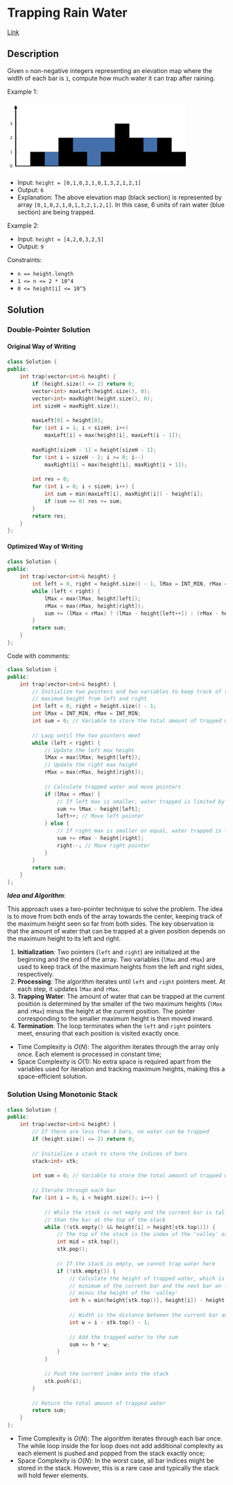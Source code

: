 # Trapping Rain Water

[Link](https://leetcode.com/problems/trapping-rain-water/description/)

## Description

Given `n` non-negative integers representing an elevation map where the width of each bar is `1`, compute how much water it can trap after raining.

Example 1:

![Rain Water](./rainwatertrap.png)

- Input: `height = [0,1,0,2,1,0,1,3,2,1,2,1]`
- Output: `6`
- Explanation: The above elevation map (black section) is represented by array `[0,1,0,2,1,0,1,3,2,1,2,1]`. In this case, 6 units of rain water (blue section) are being trapped.

Example 2:

- Input: `height = [4,2,0,3,2,5]`
- Output: `9`

Constraints:

- `n == height.length`
- `1 <= n <= 2 * 10^4`
- `0 <= height[i] <= 10^5`

## Solution

### Double-Pointer Solution

#### Original Way of Writing

```C++
class Solution {
public:
    int trap(vector<int>& height) {
        if (height.size() <= 2) return 0;
        vector<int> maxLeft(height.size(), 0);
        vector<int> maxRight(height.size(), 0);
        int sizeH = maxRight.size();

        maxLeft[0] = height[0];
        for (int i = 1; i < sizeH; i++)
            maxLeft[i] = max(height[i], maxLeft[i - 1]);
        
        maxRight[sizeH - 1] = height[sizeH - 1];
        for (int i = sizeH - 2; i >= 0; i--)
            maxRight[i] = max(height[i], maxRight[i + 1]);
        
        int res = 0;
        for (int i = 0; i < sizeH; i++) {
            int sum = min(maxLeft[i], maxRight[i]) - height[i];
            if (sum >= 0) res += sum;
        }
        return res;
    }
};
```

#### Optimized Way of Writing

```C++
class Solution {
public:
    int trap(vector<int>& height) {
        int left = 0, right = height.size() - 1, lMax = INT_MIN, rMax = INT_MIN, sum = 0;
        while (left < right) {
            lMax = max(lMax, height[left]);
            rMax = max(rMax, height[right]);
            sum += (lMax < rMax) ? (lMax - height[left++]) : (rMax - height[right--]);
        }
        return sum;
    }
};
```

Code with comments:

```C++
class Solution {
public:
    int trap(vector<int>& height) {
        // Initialize two pointers and two variables to keep track of the 
        // maximum height from left and right
        int left = 0, right = height.size() - 1;
        int lMax = INT_MIN, rMax = INT_MIN;
        int sum = 0; // Variable to store the total amount of trapped water

        // Loop until the two pointers meet
        while (left < right) {
            // Update the left max height
            lMax = max(lMax, height[left]);
            // Update the right max height
            rMax = max(rMax, height[right]);

            // Calculate trapped water and move pointers
            if (lMax < rMax) {
                // If left max is smaller, water trapped is limited by left max
                sum += lMax - height[left];
                left++; // Move left pointer
            } else {
                // If right max is smaller or equal, water trapped is limited by right max
                sum += rMax - height[right];
                right--; // Move right pointer
            }
        }
        return sum;
    }
};
```

***Idea and Algorithm***:

This approach uses a two-pointer technique to solve the problem. The idea is to move from both ends of the array towards the center, keeping track of the maximum height seen so far from both sides. The key observation is that the amount of water that can be trapped at a given position depends on the maximum height to its left and right.

1. **Initialization**: Two pointers (`left` and `right`) are initialized at the beginning and the end of the array. Two variables (`lMax` and `rMax`) are used to keep track of the maximum heights from the left and right sides, respectively.
2. **Processing**: The algorithm iterates until `left` and `right` pointers meet. At each step, it updates `lMax` and `rMax`.
3. **Trapping Water**: The amount of water that can be trapped at the current position is determined by the smaller of the two maximum heights (`lMax` and `rMax`) minus the height at the current position. The pointer corresponding to the smaller maximum height is then moved inward.
4. **Termination**: The loop terminates when the `left` and `right` pointers meet, ensuring that each position is visited exactly once.

- Time Complexity is $O(N)$: The algorithm iterates through the array only once. Each element is processed in constant time;
- Space Complexity is $O(1)$: No extra space is required apart from the variables used for iteration and tracking maximum heights, making this a space-efficient solution.

### Solution Using Monotonic Stack

```C++
class Solution {
public:
    int trap(vector<int>& height) {
        // If there are less than 3 bars, no water can be trapped
        if (height.size() <= 2) return 0;

        // Initialize a stack to store the indices of bars
        stack<int> stk;

        int sum = 0; // Variable to store the total amount of trapped water

        // Iterate through each bar
        for (int i = 0; i < height.size(); i++) {

            // While the stack is not empty and the current bar is taller
            // than the bar at the top of the stack
            while (!stk.empty() && height[i] > height[stk.top()]) {
                // The top of the stack is the index of the 'valley' or 'pit'
                int mid = stk.top();
                stk.pop();

                // If the stack is empty, we cannot trap water here
                if (!stk.empty()) {
                    // Calculate the height of trapped water, which is the 
                    // minimum of the current bar and the next bar on the stack
                    // minus the height of the 'valley'
                    int h = min(height[stk.top()], height[i]) - height[mid];

                    // Width is the distance between the current bar and the next bar on the stack
                    int w = i - stk.top() - 1;

                    // Add the trapped water to the sum
                    sum += h * w;
                }
            }

            // Push the current index onto the stack
            stk.push(i);
        }

        // Return the total amount of trapped water
        return sum;
    }
};
```

- Time Complexity is $O(N)$: The algorithm iterates through each bar once. The while loop inside the for loop does not add additional complexity as each element is pushed and popped from the stack exactly once;
- Space Complexity is $O(N)$: In the worst case, all bar indices might be stored in the stack. However, this is a rare case and typically the stack will hold fewer elements.
